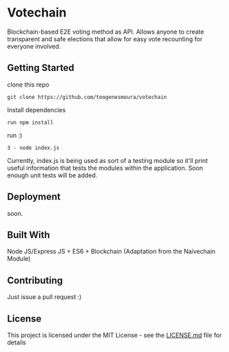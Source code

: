 # Votechain

Blockchain-based E2E voting method as API. Allows anyone to create transparent and safe
elections that allow for easy vote recounting for everyone involved. 

## Getting Started

clone this repo
```
git clone https://github.com/teogenesmoura/votechain
``` 
Install dependencies
```
run npm install 
``` 
run :)
```
3 - node index.js
```
Currently, index.js is being used as sort of a testing module so it'll print
useful information that tests the modules within the application. Soon enough
unit tests will be added.

## Deployment

soon.
<!-- 1 - Create a new account on Heroku
2 - git push the code to your repo
3 - link your git link into Heroku
4 - Deploy! -->

## Built With
Node JS/Express JS + ES6 + Blockchain (Adaptation from the Naivechain Module)

## Contributing

Just issue a pull request :)

## License

This project is licensed under the MIT License - see the [LICENSE.md](LICENSE.md) file for details